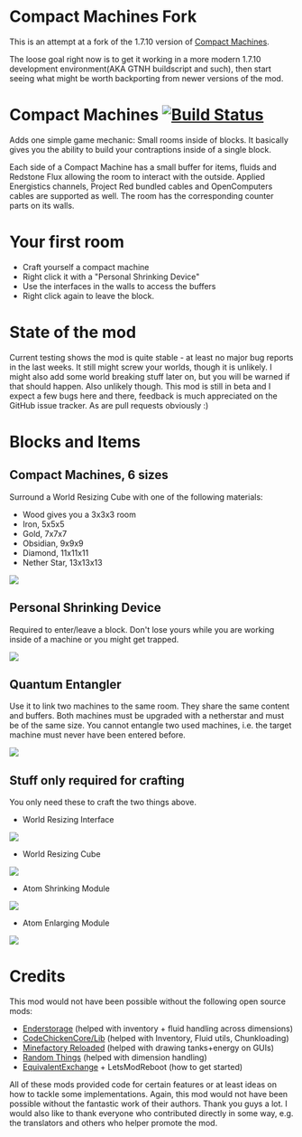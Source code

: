 Compact Machines Fork
=====================
This is an attempt at a fork of the 1.7.10 version of [Compact Machines](https://github.com/CompactMods/CompactMachines).

The loose goal right now is to get it working in a more modern 1.7.10 development environment(AKA GTNH buildscript and such), then start seeing what might be worth backporting from newer versions of the mod.

Compact Machines [![Build Status](https://travis-ci.org/thraaawn/CompactMachines.svg?branch=master)](https://travis-ci.org/thraaawn/CompactMachines)
================

Adds one simple game mechanic: Small rooms inside of blocks.
It basically gives you the ability to build your contraptions inside of a single block.

Each side of a Compact Machine has a small buffer for items, fluids and Redstone Flux
allowing the room to interact with the outside. Applied Energistics channels, Project
Red bundled cables and OpenComputers cables are supported as well. The room has the
corresponding counter parts on its walls.


Your first room
===============

* Craft yourself a compact machine
* Right click it with a "Personal Shrinking Device"
* Use the interfaces in the walls to access the buffers
* Right click again to leave the block.


State of the mod
================

Current testing shows the mod is quite stable - at least no major bug reports in the last
weeks. It still might screw your worlds, though it is unlikely. I might also add
some world breaking stuff later on, but you will be warned if that should happen. Also
unlikely though.
This mod is still in beta and I expect a few bugs here and there, feedback is
much appreciated on the GitHub issue tracker. As are pull requests obviously :)


Blocks and Items
================

Compact Machines, 6 sizes
--------------------------
Surround a World Resizing Cube with one of the following materials:

* Wood gives you a 3x3x3 room
* Iron, 5x5x5
* Gold, 7x7x7
* Obsidian, 9x9x9
* Diamond, 11x11x11
* Nether Star, 13x13x13

![](/readme-images/compact_machine.png)


Personal Shrinking Device
-------------------------
Required to enter/leave a block. Don't lose yours while you are working inside of a
machine or you might get trapped.

![](/readme-images/personal_shrinking_device.png)


Quantum Entangler
-------------------------
Use it to link two machines to the same room. They share the same content and buffers.
Both machines must be upgraded with a netherstar and must be of the same size. You
cannot entangle two used machines, i.e. the target machine must never have been
entered before.

![](/readme-images/quantum_entangler.png)


Stuff only required for crafting
--------------------------------
You only need these to craft the two things above.

* World Resizing Interface

![](/readme-images/world_resizing_interface.png)

* World Resizing Cube

![](/readme-images/world_resizing_cube.png)

* Atom Shrinking Module

![](/readme-images/atom_shrinking_module.png)

* Atom Enlarging Module

![](/readme-images/atom_enlarging_module.png)



Credits
=======

This mod would not have been possible without the following open source mods:

* [Enderstorage](https://github.com/Chicken-Bones/EnderStorage) (helped with inventory + fluid handling across dimensions)
* [CodeChickenCore/Lib](https://github.com/Chicken-Bones?tab=repositories) (helped with Inventory, Fluid utils, Chunkloading)
* [Minefactory Reloaded](https://github.com/skyboy/MineFactoryReloaded/) (helped with drawing tanks+energy on GUIs)
* [Random Things](https://github.com/lumien231/Random-Things/) (helped with dimension handling)
* [EquivalentExchange](https://github.com/pahimar/Equivalent-Exchange-3/) + LetsModReboot (how to get started)

All of these mods provided code for certain features or at least ideas on how to tackle
some implementations. Again, this mod would not have been possible without the fantastic
work of their authors. Thank you guys a lot.
I would also like to thank everyone who contributed directly in some way, e.g. the translators
and others who helper promote the mod.
